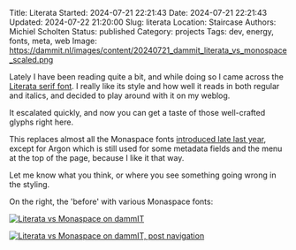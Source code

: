 Title: Literata
Started: 2024-07-21 22:21:43
Date: 2024-07-21 22:21:43
Updated: 2024-07-22 21:20:00
Slug: literata
Location: Staircase
Authors: Michiel Scholten
Status: published
Category: projects
Tags: dev, energy, fonts, meta, web
Image: https://dammit.nl/images/content/20240721_dammit_literata_vs_monospace_scaled.png

Lately I have been reading quite a bit, and while doing so I came across the [Literata serif font](https://github.com/googlefonts/literata). I really like its style and how well it reads in both regular and italics, and decided to play around with it on my weblog.

It escalated quickly, and now you can get a taste of those well-crafted glyphs right here.

This replaces almost all the Monaspace fonts [introduced late last year]({filename}../posts/monaspaced.md), except for Argon which is still used for some metadata fields and the menu at the top of the page, because I like it that way.

Let me know what you think, or where you see something going wrong in the styling.

On the right, the 'before' with various Monaspace fonts:

[![Literata vs Monaspace on dammIT](https://dammit.nl/images/content/20240721_dammit_literata_vs_monospace_scaled.png)](https://dammit.nl/images/content/20240721_dammit_literata_vs_monospace.png)

[![Literata vs Monaspace on dammIT, post navigation](https://dammit.nl/images/content/20240721_dammit_literata_vs_monospace_nav_scaled.png)](https://dammit.nl/images/content/20240721_dammit_literata_vs_monospace_nav.png)
